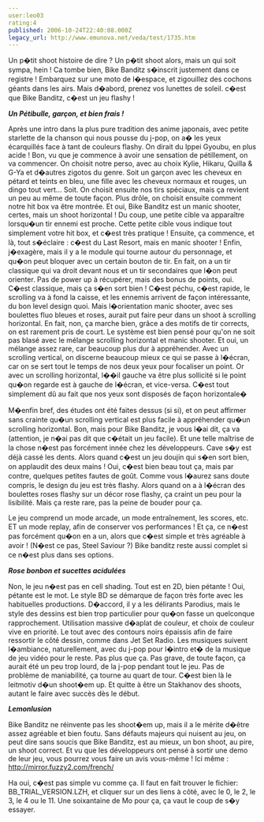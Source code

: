 ```yaml
---
user:leo03
rating:4
published: 2006-10-24T22:40:08.000Z
legacy_url: http://www.emunova.net/veda/test/1735.htm
---
```

Un p�tit shoot histoire de dire ? Un p�tit shoot alors, mais un qui soit sympa, hein ! Ca tombe bien, Bike Banditz s�inscrit justement dans ce registre ! Embarquez sur une moto de l�espace, et zigouillez des cochons géants dans les airs. Mais d�abord, prenez vos lunettes de soleil. c�est que Bike Banditz, c�est un jeu flashy !  

  

_**Un Pétibulle, garçon, et bien frais !**_  

  

Après une intro dans la plus pure tradition des anime japonais, avec petite starlette de la chanson qui nous pousse du j-pop, on a� les yeux écarquillés face à tant de couleurs flashy. On dirait du Ippei Gyoubu, en plus acide ! Bon, vu que je commence à avoir une sensation de pétillement, on va commencer. On choisit notre perso, avec au choix Kylie, Hikaru, Quilla & G-Ya et d�autres zigotos du genre. Soit un garçon avec les cheveux en pétard et teints en bleu, une fille avec les cheveux normaux et rouges, un dingo tout vert... Soit. On choisit ensuite nos tirs spéciaux, mais ça revient un peu au même de toute façon. Plus drôle, on choisit ensuite comment notre hit box va être montrée. Et oui, Bike Banditz est un manic shooter, certes, mais un shoot horizontal ! Du coup, une petite cible va apparaître lorsqu�un tir ennemi est proche. Cette petite cible vous indique tout simplement votre hit box, et c�est très pratique ! Ensuite, ça commence, et là, tout s�éclaire : c�est du Last Resort, mais en manic shooter ! Enfin, j�exagère, mais il y a le module qui tourne autour du personnage, et qu�on peut bloquer avec un certain bouton de tir. En fait, on a un tir classique qui va droit devant nous et un tir secondaires que l�on peut orienter. Pas de power up à récupérer, mais des bonus de points, oui. C�est classique, mais ça s�en sort bien ! C�est péchu, c�est rapide, le scrolling va à fond la caisse, et les ennemis arrivent de façon intéressante, du bon level design quoi. Mais l�orientation manic shooter, avec ses boulettes fluo bleues et roses, aurait put faire peur dans un shoot à scrolling horizontal. En fait, non, ça marche bien, grâce a des motifs de tir corrects, on est rarement pris de court. Le système est bien pensé pour qu'on ne soit pas blasé avec le mélange scrolling horizontal et manic shooter. Et oui, un mélange assez rare, car beaucoup plus dur à appréhender. Avec un scrolling vertical, on discerne beaucoup mieux ce qui se passe à l�écran, car on se sert tout le temps de nos deux yeux pour focaliser un point. Or avec un scrolling horizontal, l��il gauche va être plus sollicité si le point qu�on regarde est à gauche de l�écran, et vice-versa. C�est tout simplement dû au fait que nos yeux sont disposés de façon horizontale�  

  

M�enfin bref, des études ont été faites dessus (si si), et on peut affirmer sans crainte qu�un scrolling vertical est plus facile à appréhender qu�un scrolling horizontal. Bon, mais pour Bike Banditz, je vous l�ai dit, ça va (attention, je n�ai pas dit que c�était un jeu facile). Et une telle maîtrise de la chose n�est pas forcément innée chez les développeurs. Cave s�y est déjà cassé les dents. Alors quand c�est un jeu doujin qui s�en sort bien, on applaudit des deux mains ! Oui, c�est bien beau tout ça, mais par contre, quelques petites fautes de goût. Comme vous l�aurez sans doute compris, le design du jeu est très flashy. Alors quand on a à l�écran des boulettes roses flashy sur un décor rose flashy, ça craint un peu pour la lisibilité. Mais ça reste rare, pas la peine de bouder pour ça.  

  

Le jeu comprend un mode arcade, un mode entraînement, les scores, etc. ET un mode replay, afin de conserver vos performances ! Et ça, ce n�est pas forcément qu�on en a un, alors que c�est simple et très agréable à avoir ! (N�est ce pas, Steel Saviour ?) Bike banditz reste aussi complet si ce n�est plus dans ses options.  

  

_**Rose bonbon et sucettes acidulées**_  

  

Non, le jeu n�est pas en cell shading. Tout est en 2D, bien pétante ! Oui, pétante est le mot. Le style BD se démarque de façon très forte avec les habituelles productions. D�accord, il y a les délirants Parodius, mais le style des dessins est bien trop particulier pour qu�on fasse un quelconque rapprochement. Utilisation massive d�aplat de couleur, et choix de couleur vive en priorité. Le tout avec des contours noirs épaissis afin de faire ressortir le côté dessin, comme dans Jet Set Radio. Les musiques suivent l�ambiance, naturellement, avec du j-pop pour l�intro et� de la musique de jeu vidéo pour le reste. Pas plus que ça. Pas grave, de toute façon, ça aurait été un peu trop lourd, de la j-pop pendant tout le jeu. Pas de problème de maniabilité, ça tourne au quart de tour. C�est bien là le leitmotiv d�un shoot�em up. Et quitte à être un Stakhanov des shoots, autant le faire avec succès dès le début.  

  

_**Lemonlusion**_  

  

Bike Banditz ne réinvente pas les shoot�em up, mais il a le mérite d�être assez agréable et bien foutu. Sans défauts majeurs qui nuisent au jeu, on peut dire sans soucis que Bike Banditz, est au mieux, un bon shoot, au pire, un shoot correct. Et vu que les développeurs ont pensé à sortir une demo de leur jeu, vous pourrez vous faire un avis vous-même ! Ici même : http://mirror.fuzzy2.com/french/  

Ha oui, c�est pas simple vu comme ça. Il faut en fait trouver le fichier: BB\_TRIAL\_VERSION.LZH, et cliquer sur un des liens à côté, avec le 0, le 2, le 3, le 4 ou le 11\. Une soixantaine de Mo pour ça, ça vaut le coup de s�y essayer.